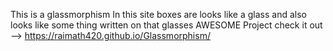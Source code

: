 This is a glassmorphism
In this site boxes are looks like a glass
and also looks like some thing written on that glasses
AWESOME Project check it out -->
https://raimath420.github.io/Glassmorphism/
